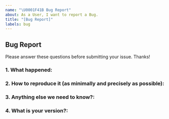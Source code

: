 ```yaml
---
name: "\U0001F41B Bug Report"
about: As a User, I want to report a Bug.
title: "[Bug Report]"
labels: bug
---
```



## Bug Report
 
Please answer these questions before submitting your issue. Thanks!
 
### 1. What happened:
 
### 2. How to reproduce it (as minimally and precisely as possible):
 
### 3. Anything else we need to know?:
 
### 4. What is your version?: